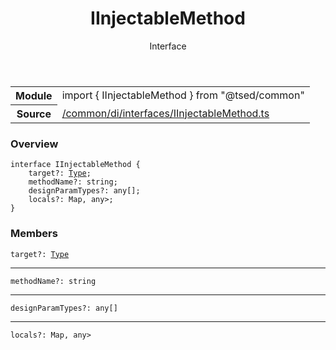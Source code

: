 
<header class="symbol-info-header"><h1 id="iinjectablemethod">IInjectableMethod</h1><label class="symbol-info-type-label interface">Interface</label></header>
<!-- summary -->
<section class="symbol-info"><table class="is-full-width"><tbody><tr><th>Module</th><td><div class="lang-typescript"><span class="token keyword">import</span> { IInjectableMethod }&nbsp;<span class="token keyword">from</span>&nbsp;<span class="token string">"@tsed/common"</span></div></td></tr><tr><th>Source</th><td><a href="https://github.com/Romakita/ts-express-decorators/blob/v4.7.1/src//common/di/interfaces/IInjectableMethod.ts#L0-L0">/common/di/interfaces/IInjectableMethod.ts</a></td></tr></tbody></table></section>
<!-- overview -->


### Overview


<pre><code class="typescript-lang "><span class="token keyword">interface</span> IInjectableMethod<T> <span class="token punctuation">{</span>
    target?<span class="token punctuation">:</span> <a href="#api/core/type"><span class="token">Type</span></a><T><span class="token punctuation">;</span>
    methodName?<span class="token punctuation">:</span> <span class="token keyword">string</span><span class="token punctuation">;</span>
    designParamTypes?<span class="token punctuation">:</span> <span class="token keyword">any</span><span class="token punctuation">[</span><span class="token punctuation">]</span><span class="token punctuation">;</span>
    locals?<span class="token punctuation">:</span> Map<Function<span class="token punctuation">,</span> <span class="token keyword">any</span>><span class="token punctuation">;</span>
<span class="token punctuation">}</span></code></pre>


<!-- Parameters -->

<!-- Description -->

<!-- Members -->







### Members



<div class="method-overview">
<pre><code class="typescript-lang ">target?<span class="token punctuation">:</span> <a href="#api/core/type"><span class="token">Type</span></a><T></code></pre>
</div>




<hr/>



<div class="method-overview">
<pre><code class="typescript-lang ">methodName?<span class="token punctuation">:</span> <span class="token keyword">string</span></code></pre>
</div>




<hr/>



<div class="method-overview">
<pre><code class="typescript-lang ">designParamTypes?<span class="token punctuation">:</span> <span class="token keyword">any</span><span class="token punctuation">[</span><span class="token punctuation">]</span></code></pre>
</div>




<hr/>



<div class="method-overview">
<pre><code class="typescript-lang ">locals?<span class="token punctuation">:</span> Map<Function<span class="token punctuation">,</span> <span class="token keyword">any</span>></code></pre>
</div>








